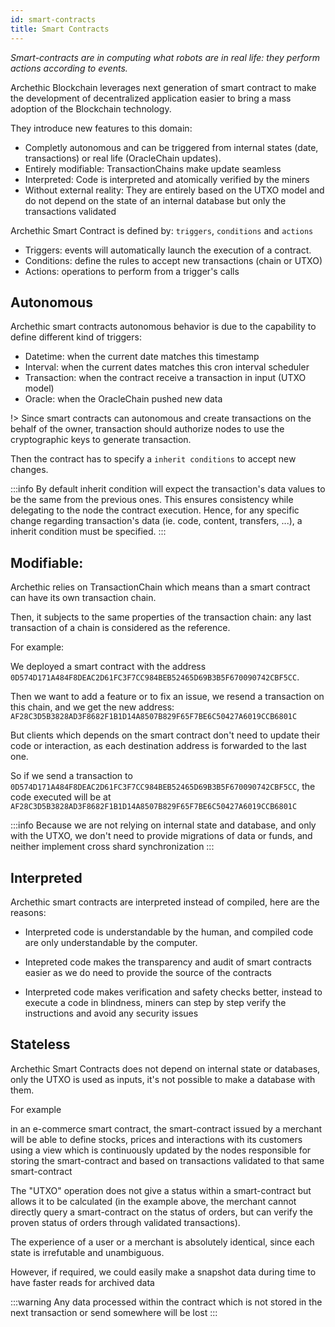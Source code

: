 ```yaml
---
id: smart-contracts
title: Smart Contracts
---
```


_Smart-contracts are in computing what robots are in real life: they perform actions according to events._

Archethic Blockchain leverages next generation of smart contract to make the development of decentralized application easier to bring a mass adoption of the Blockchain technology.

They introduce new features to this domain:

- Completly autonomous and can be triggered from internal states (date, transactions) or real life (OracleChain updates).
- Entirely modifiable: TransactionChains make update seamless
- Interpreted: Code is interpreted and atomically verified by the miners
- Without external reality: They are entirely based on the UTXO model and do not depend on the state of an internal database but only the transactions validated

Archethic Smart Contract is defined by: `triggers`, `conditions` and `actions`

- Triggers: events will automatically launch the execution of a contract.
- Conditions: define the rules to accept new transactions (chain or UTXO)
- Actions: operations to perform from a trigger's calls

## Autonomous

Archethic smart contracts autonomous behavior is due to the capability to define different kind of triggers:

- Datetime: when the current date matches this timestamp
- Interval: when the current dates matches this cron interval scheduler
- Transaction: when the contract receive a transaction in input (UTXO model)
- Oracle: when the OracleChain pushed new data

!> Since smart contracts can autonomous and create transactions on the behalf of the owner, transaction should authorize nodes to use the cryptographic keys to generate transaction.

Then the contract has to specify a `inherit conditions` to accept new changes.

:::info
By default inherit condition will expect the transaction's data values to be the same from the previous ones. This ensures consistency while delegating to the node the contract execution.
Hence, for any specific change regarding transaction's data (ie. code, content, transfers, ...), a inherit condition must be specified.
:::

## Modifiable:

Archethic relies on TransactionChain which means than a smart contract can have its own transaction chain.

Then, it subjects to the same properties of the transaction chain: any last transaction of a chain is considered as the reference.

For example:

We deployed a smart contract with the address `0D574D171A484F8DEAC2D61FC3F7CC984BEB52465D69B3B5F670090742CBF5CC`.

Then we want to add a feature or to fix an issue, we resend a transaction on this chain, and we get the new address: `AF28C3D5B3828AD3F8682F1B1D14A8507B829F65F7BE6C50427A6019CCB6801C`

But clients which depends on the smart contract don't need to update their code or interaction, as each destination address is forwarded to the last one.

So if we send a transaction to `0D574D171A484F8DEAC2D61FC3F7CC984BEB52465D69B3B5F670090742CBF5CC`, the code executed will be at `AF28C3D5B3828AD3F8682F1B1D14A8507B829F65F7BE6C50427A6019CCB6801C`

:::info
Because we are not relying on internal state and database, and only with the UTXO, we don't need to provide migrations of data or funds, and neither implement cross shard synchronization
:::

## Interpreted

Archethic smart contracts are interpreted instead of compiled, here are the reasons:

- Interpreted code is understandable by the human, and compiled code are only understandable by the computer.

- Intepreted code makes the transparency and audit of smart contracts easier as we do need to provide the source of the contracts

- Interpreted code makes verification and safety checks better, instead to execute a code in blindness, miners can step by step verify the instructions and avoid any security issues

## Stateless

Archethic Smart Contracts does not depend on internal state or databases, only the UTXO is used as inputs, it's not possible to make a database with them.

For example

in an e-commerce smart contract, the smart-contract issued by a merchant will be able to define stocks, prices and interactions with its customers using a view which is continuously updated by the nodes responsible for storing the smart-contract and based on transactions validated to that same smart-contract

The "UTXO" operation does not give a status within a smart-contract but allows it to be calculated (in the example above, the merchant cannot directly query a smart-contract on the status of orders, but can verify the proven status of orders through validated transactions).

The experience of a user or a merchant is absolutely identical, since each state is irrefutable and unambiguous.

However, if required, we could easily make a snapshot data during time to have faster reads for archived data

:::warning
Any data processed within the contract which is not stored in the next transaction or send somewhere will be lost
:::
